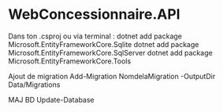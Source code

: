 # WebConcessionnaire.API

Dans ton .csproj ou via terminal :
dotnet add package Microsoft.EntityFrameworkCore.Sqlite
dotnet add package Microsoft.EntityFrameworkCore.SqlServer
dotnet add package Microsoft.EntityFrameworkCore.Tools


Ajout de migration
Add-Migration NomdelaMigration -OutputDir Data/Migrations


MAJ BD
Update-Database